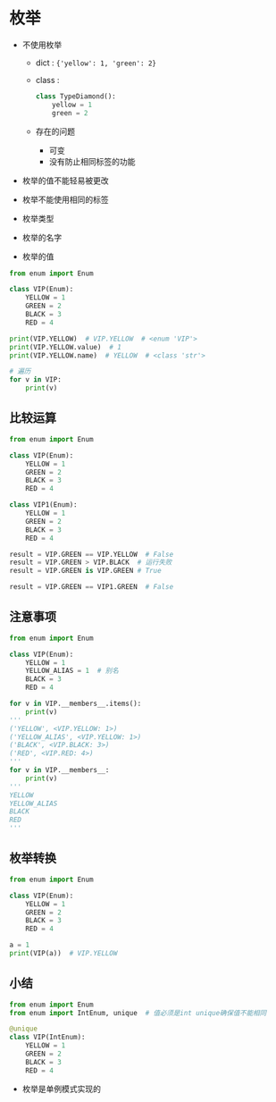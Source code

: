 # 枚举

- 不使用枚举
  - dict : ```{'yellow': 1, 'green': 2}```
  - class :

    ```py
    class TypeDiamond():
        yellow = 1
        green = 2
    ```

  - 存在的问题
    - 可变
    - 没有防止相同标签的功能

- 枚举的值不能轻易被更改
- 枚举不能使用相同的标签

- 枚举类型
- 枚举的名字
- 枚举的值

```py
from enum import Enum

class VIP(Enum):
    YELLOW = 1
    GREEN = 2
    BLACK = 3
    RED = 4

print(VIP.YELLOW)  # VIP.YELLOW  # <enum 'VIP'>
print(VIP.YELLOW.value)  # 1
print(VIP.YELLOW.name)  # YELLOW  # <class 'str'>

# 遍历
for v in VIP:
    print(v)
```

## 比较运算

```py
from enum import Enum

class VIP(Enum):
    YELLOW = 1
    GREEN = 2
    BLACK = 3
    RED = 4

class VIP1(Enum):
    YELLOW = 1
    GREEN = 2
    BLACK = 3
    RED = 4

result = VIP.GREEN == VIP.YELLOW  # False
result = VIP.GREEN > VIP.BLACK  # 运行失败
result = VIP.GREEN is VIP.GREEN # True

result = VIP.GREEN == VIP1.GREEN  # False
```

## 注意事项

```py
from enum import Enum

class VIP(Enum):
    YELLOW = 1
    YELLOW_ALIAS = 1  # 别名
    BLACK = 3
    RED = 4

for v in VIP.__members__.items():
    print(v)
'''
('YELLOW', <VIP.YELLOW: 1>)
('YELLOW_ALIAS', <VIP.YELLOW: 1>)
('BLACK', <VIP.BLACK: 3>)
('RED', <VIP.RED: 4>)
'''
for v in VIP.__members__:
    print(v)
'''
YELLOW
YELLOW_ALIAS
BLACK
RED
'''
```

## 枚举转换

```py
from enum import Enum

class VIP(Enum):
    YELLOW = 1
    GREEN = 2
    BLACK = 3
    RED = 4

a = 1
print(VIP(a))  # VIP.YELLOW
```

## 小结

```py
from enum import Enum
from enum import IntEnum, unique  # 值必须是int unique确保值不能相同

@unique
class VIP(IntEnum):
    YELLOW = 1
    GREEN = 2
    BLACK = 3
    RED = 4
```

- 枚举是单例模式实现的
